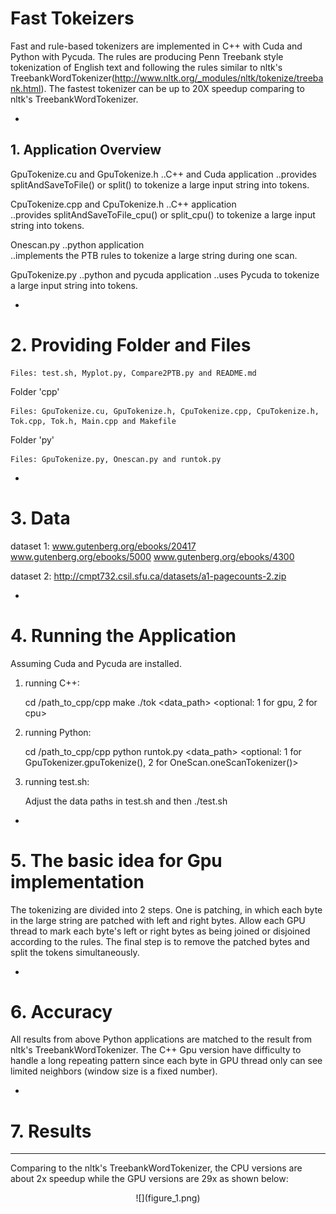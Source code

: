 # Fast Tokeizers
Fast and rule-based tokenizers are implemented in C++ with Cuda and Python with Pycuda. The rules are producing Penn Treebank style tokenization of English text and following the rules similar to nltk's TreebankWordTokenizer(http://www.nltk.org/_modules/nltk/tokenize/treebank.html). The fastest tokenizer can be up to 20X speedup comparing to nltk's TreebankWordTokenizer.

-
## 1. Application Overview
GpuTokenize.cu and GpuTokenize.h
..C++ and Cuda application
..provides splitAndSaveToFile() or split() to tokenize a large input string into tokens.

CpuTokenize.cpp and CpuTokenize.h
..C++ application	
..provides splitAndSaveToFile_cpu() or split_cpu() to tokenize a large input string into tokens.

Onescan.py
..python application	
..implements the PTB rules to tokenize a large string during one scan.

GpuTokenize.py
..python and pycuda application
..uses Pycuda to tokenize a large input string into tokens.

-
# 2. Providing Folder and Files
	Files: test.sh, Myplot.py, Compare2PTB.py and README.md

Folder 'cpp'

	Files: GpuTokenize.cu, GpuTokenize.h, CpuTokenize.cpp, CpuTokenize.h, Tok.cpp, Tok.h, Main.cpp and Makefile

Folder 'py'

	Files: GpuTokenize.py, Onescan.py and runtok.py

-
# 3. Data
dataset 1: www.gutenberg.org/ebooks/20417 www.gutenberg.org/ebooks/5000 www.gutenberg.org/ebooks/4300

dataset 2: http://cmpt732.csil.sfu.ca/datasets/a1-pagecounts-2.zip

-
# 4. Running the Application
Assuming Cuda and Pycuda are installed.

1) running C++:

	cd /path_to_cpp/cpp
	make
	./tok <data_path> <optional: 1 for gpu, 2 for cpu>

2) running Python:

	cd /path_to_cpp/cpp
	python runtok.py <data_path> <optional: 1 for GpuTokenizer.gpuTokenize(), 2 for OneScan.oneScanTokenizer()>

3) running test.sh:

	Adjust the data paths in test.sh and then 
	./test.sh

-
# 5. The basic idea for Gpu implementation
The tokenizing are divided into 2 steps. One is patching, in which each byte in the large string are patched with left and right bytes. Allow each GPU thread to mark each byte's left or right bytes as being joined or disjoined according to the rules.
The final step is to remove the patched bytes and split the tokens simultaneously.
 
-
# 6. Accuracy
All results from above Python applications are matched to the result from nltk's TreebankWordTokenizer. The C++ Gpu version have difficulty to handle a long repeating pattern since each byte in GPU thread only can see limited neighbors (window size is a fixed number).

-
# 7. Results
----------
Comparing to the nltk's TreebankWordTokenizer, the CPU versions are about 2x speedup while the GPU versions are 29x as shown below:

<p style="text-align:center">
![](figure_1.png)
</p>
